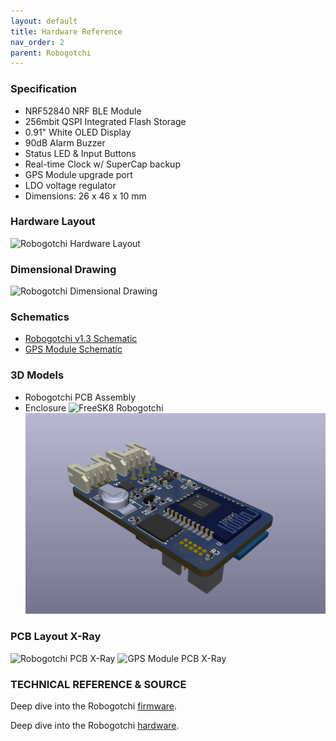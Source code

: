 ```yaml
---
layout: default
title: Hardware Reference
nav_order: 2
parent: Robogotchi
---
```




### Specification

* NRF52840 NRF BLE Module
* 256mbit QSPI Integrated Flash Storage
* 0.91" White OLED Display
* 90dB Alarm Buzzer
* Status LED & Input Buttons
* Real-time Clock w/ SuperCap backup
* GPS Module upgrade port
* LDO voltage regulator
* Dimensions: 26 x 46 x 10 mm

### Hardware Layout

![Robogotchi Hardware Layout](https://codex.freesk8.org/assets/images/robogotchi/Robogotchi-pinout.png)

### Dimensional Drawing

![Robogotchi Dimensional Drawing](https://codex.freesk8.org/assets/images/robogotchi/Robogotchi-Dimensions.PNG)

### Schematics
* [Robogotchi v1.3 Schematic](https://github.com/FreeSK8/FreeSK8-Robogotchi-Hardware/blob/main/Schematics/FreeSK8-Robogotchi-v1.3.pdf)
* [GPS Module Schematic](https://github.com/FreeSK8/FreeSK8-Robogotchi-Hardware/blob/main/Schematics/FreeSK8-GPS-v1.1.pdf)

### 3D Models
* Robogotchi PCB Assembly
* Enclosure 
![FreeSK8 Robogotchi ](https://codex.freesk8.org/assets/images/robogotchi/Robogotchi-render2.PNG)
![](./assets/images/robogotchi/Robogotchi-render.PNG)

### PCB Layout X-Ray

![Robogotchi PCB X-Ray](https://codex.freesk8.org/assets/images/robogotchi/Robogotchi-Xray.png)
![GPS Module PCB X-Ray](https://codex.freesk8.org/assets/images/robogotchi/GPS-Xray.png)


### TECHNICAL REFERENCE & SOURCE

Deep dive into the Robogotchi [firmware](https://github.com/FreeSK8/FreeSK8-Robogotchi-Firmware/).

Deep dive into the Robogotchi [hardware](https://github.com/FreeSK8/FreeSK8-Robogotchi-Hardware/).
